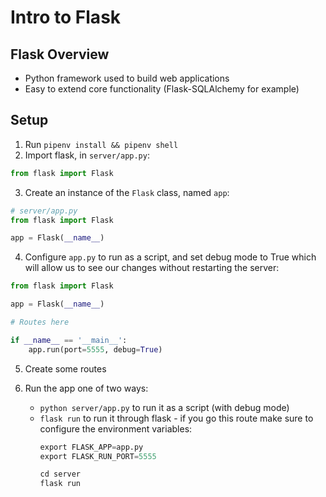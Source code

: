 # Intro to Flask

## Flask Overview

- Python framework used to build web applications
- Easy to extend core functionality (Flask-SQLAlchemy for example)

## Setup

1. Run `pipenv install && pipenv shell`
2. Import flask, in `server/app.py`:

```python
from flask import Flask
```

3. Create an instance of the `Flask` class, named `app`:

```python
# server/app.py
from flask import Flask

app = Flask(__name__)
```

4. Configure `app.py` to run as a script, and set debug mode to True which will allow us to see our changes without restarting the server:

```python
from flask import Flask

app = Flask(__name__)

# Routes here

if __name__ == '__main__':
    app.run(port=5555, debug=True)
```

5. Create some routes

6. Run the app one of two ways:
    - `python server/app.py` to run it as a script (with debug mode)
    - `flask run` to run it through flask - if you go this route make sure to configure the environment variables:
        ```python
        export FLASK_APP=app.py
        export FLASK_RUN_PORT=5555

        cd server
        flask run
        ```